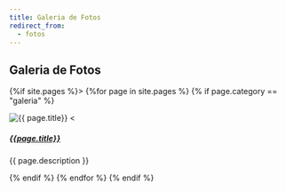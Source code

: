 ```yaml
---
title: Galeria de Fotos
redirect_from:
  - fotos
---
```


## Galeria de Fotos ##

{%if site.pages %}>
{%for page in site.pages %}
{% if page.category == "galeria" %}
<section class="row">
    <img src="{{ page.image }}" alt="{{ page.title}} <"/>
    <span>
        <a href="{{ page.url }}"><h5>{{page.title}}</h5></a>
        <p>{{ page.description }}</p>
    </span>
</section>
{% endif %}
{% endfor %}
{% endif %}